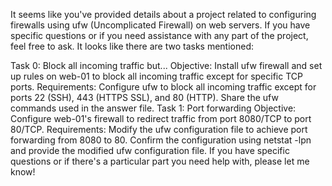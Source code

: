 It seems like you've provided details about a project related to configuring firewalls using ufw (Uncomplicated Firewall) on web servers. If you have specific questions or if you need assistance with any part of the project, feel free to ask. It looks like there are two tasks mentioned:

Task 0: Block all incoming traffic but...
Objective: Install ufw firewall and set up rules on web-01 to block all incoming traffic except for specific TCP ports.
Requirements:
Configure ufw to block all incoming traffic except for ports 22 (SSH), 443 (HTTPS SSL), and 80 (HTTP).
Share the ufw commands used in the answer file.
Task 1: Port forwarding
Objective: Configure web-01's firewall to redirect traffic from port 8080/TCP to port 80/TCP.
Requirements:
Modify the ufw configuration file to achieve port forwarding from 8080 to 80.
Confirm the configuration using netstat -lpn and provide the modified ufw configuration file.
If you have specific questions or if there's a particular part you need help with, please let me know!